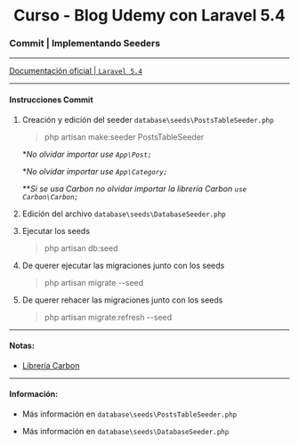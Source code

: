 
<!-- title -->
<h1 align="center">Curso - Blog Udemy con Laravel 5.4</h1>
<!-- end title -->

<!-- commit name -->
### Commit | __Implementando Seeders__
<!-- end commit name -->

- - - - - - - - - - - - - - - - - - - - - - - - - - - - - -

<!-- official documentation -->
[Documentación oficial | `Laravel 5.4` ](https://laravel.com/docs/5.4)
<!-- end official documentation -->

- - - - - - - - - - - - - - - - - - - - - - - - - - - - - -

<!-- commit instructions -->
#### Instrucciones Commit
1. Creación y edición del seeder `database\seeds\PostsTableSeeder.php`
   > php artisan make:seeder PostsTableSeeder

   **No olvidar importar use `App\Post;`*

   **No olvidar importar use `App\Category;`*

   ***Si se usa Carbon no olvidar importar la librería Carbon `use Carbon\Carbon;`*
2. Edición del archivo `database\seeds\DatabaseSeeder.php`
3. Ejecutar los seeds
   > php artisan db:seed
4. De querer ejecutar las migraciones junto con los seeds
   > php artisan migrate --seed
5. De querer rehacer las migraciones junto con los seeds
   > php artisan migrate:refresh --seed
<!-- end commit instructions -->

- - - - - - - - - - - - - - - - - - - - - - - - - - - - - -

<!-- notes -->
#### Notas:
- [Librería Carbon](https://carbon.nesbot.com/docs/)
<!-- end notes -->

- - - - - - - - - - - - - - - - - - - - - - - - - - - - - -

<!-- information -->
#### Información:
- Más información en `database\seeds\PostsTableSeeder.php`

- Más información en `database\seeds\DatabaseSeeder.php`
<!-- end information -->